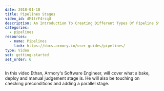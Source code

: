 ```yaml
---
date: 2018-01-18
title: Pipelines Stages
video_id: dM1trF4rsqU
description: An Introduction To Creating Different Types Of Pipeline Stages
categories:
  - pipelines
resources:
  - name: Pipelines
    link: https://docs.armory.io/user-guides/pipelines/
type: Video
set: getting-started
set_order: 6
---
```

In this video Ethan, Armory's Software Engineer, will cover what a bake, deploy and manual judgement stage is.  He will also be touching on checking preconditions and adding a parallel stage.

